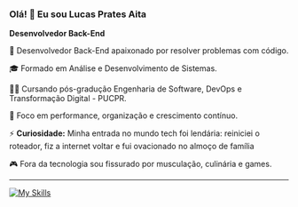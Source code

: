 ### Olá! 👋 Eu sou Lucas Prates Aita  
**Desenvolvedor Back-End**  

🔧 Desenvolvedor Back-End apaixonado por resolver problemas com código.

🎓 Formado em Análise e Desenvolvimento de Sistemas.

👨‍💻 Cursando pós-gradução Engenharia de Software, DevOps e Transformação Digital - PUCPR.

🚀 Foco em performance, organização e crescimento contínuo.


⚡ **Curiosidade:** Minha entrada no mundo tech foi lendária: reiniciei o roteador, fiz a internet voltar e fui ovacionado no almoço de família 

🎮 Fora da tecnologia sou fissurado por musculação, culinária e games. 

---




[![My Skills](https://skillicons.dev/icons?i=java,spring,docker,py,mysql,postgres,git,apple,linux)](https://skillicons.dev)







